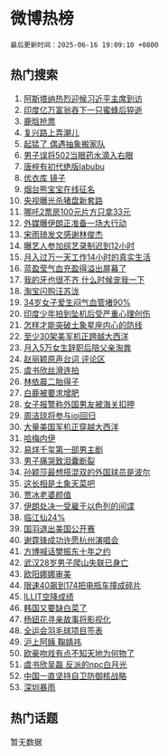 # 微博热榜

`最后更新时间：2025-06-16 19:09:10 +0800`

## 热门搜索

1. [阿斯塔纳热烈迎候习近平主席到访](https://m.weibo.cn/search?containerid=100103type%3D1%26t%3D10%26q%3D%23%E9%98%BF%E6%96%AF%E5%A1%94%E7%BA%B3%E7%83%AD%E7%83%88%E8%BF%8E%E5%80%99%E4%B9%A0%E8%BF%91%E5%B9%B3%E4%B8%BB%E5%B8%AD%E5%88%B0%E8%AE%BF%23&stream_entry_id=51&isnewpage=1&extparam=seat%3D1%26cate%3D10103%26q%3D%2523%25E9%2598%25BF%25E6%2596%25AF%25E5%25A1%2594%25E7%25BA%25B3%25E7%2583%25AD%25E7%2583%2588%25E8%25BF%258E%25E5%2580%2599%25E4%25B9%25A0%25E8%25BF%2591%25E5%25B9%25B3%25E4%25B8%25BB%25E5%25B8%25AD%25E5%2588%25B0%25E8%25AE%25BF%2523%26filter_type%3Drealtimehot%26stream_entry_id%3D51%26c_type%3D51%26pos%3D0%26dgr%3D0%26display_time%3D1750072149%26pre_seqid%3D1750072149190045021169)
1. [印度亿万富翁吞下一只蜜蜂后猝逝](https://m.weibo.cn/search?containerid=100103type%3D1%26t%3D10%26q%3D%23%E5%8D%B0%E5%BA%A6%E4%BA%BF%E4%B8%87%E5%AF%8C%E7%BF%81%E5%90%9E%E4%B8%8B%E4%B8%80%E5%8F%AA%E8%9C%9C%E8%9C%82%E5%90%8E%E7%8C%9D%E9%80%9D%23&stream_entry_id=31&isnewpage=1&extparam=seat%3D1%26cate%3D5001%26flag%3D1%26stream_entry_id%3D31%26pos%3D0%26lcate%3D5001%26band_rank%3D1%26filter_type%3Drealtimehot%26dgr%3D0%26c_type%3D31%26q%3D%2523%25E5%258D%25B0%25E5%25BA%25A6%25E4%25BA%25BF%25E4%25B8%2587%25E5%25AF%258C%25E7%25BF%2581%25E5%2590%259E%25E4%25B8%258B%25E4%25B8%2580%25E5%258F%25AA%25E8%259C%259C%25E8%259C%2582%25E5%2590%258E%25E7%258C%259D%25E9%2580%259D%2523%26realpos%3D1%26display_time%3D1750072149%26pre_seqid%3D1750072149190045021169)
1. [鹿晗抢票](https://m.weibo.cn/search?containerid=100103type%3D1%26t%3D10%26q%3D%E9%B9%BF%E6%99%97%E6%8A%A2%E7%A5%A8&stream_entry_id=31&isnewpage=1&extparam=seat%3D1%26cate%3D5001%26flag%3D1%26stream_entry_id%3D31%26pos%3D1%26lcate%3D5001%26band_rank%3D2%26filter_type%3Drealtimehot%26dgr%3D0%26c_type%3D31%26q%3D%25E9%25B9%25BF%25E6%2599%2597%25E6%258A%25A2%25E7%25A5%25A8%26realpos%3D2%26display_time%3D1750072149%26pre_seqid%3D1750072149190045021169)
1. [复兴路上弄潮儿](https://m.weibo.cn/search?containerid=100103type%3D1%26t%3D10%26q%3D%23%E5%A4%8D%E5%85%B4%E8%B7%AF%E4%B8%8A%E5%BC%84%E6%BD%AE%E5%84%BF%23&stream_entry_id=31&isnewpage=1&extparam=seat%3D1%26cate%3D5001%26flag%3D1%26stream_entry_id%3D31%26pos%3D2%26lcate%3D5001%26band_rank%3D3%26filter_type%3Drealtimehot%26dgr%3D0%26c_type%3D31%26q%3D%2523%25E5%25A4%258D%25E5%2585%25B4%25E8%25B7%25AF%25E4%25B8%258A%25E5%25BC%2584%25E6%25BD%25AE%25E5%2584%25BF%2523%26realpos%3D3%26display_time%3D1750072149%26pre_seqid%3D1750072149190045021169)
1. [起猛了 偶遇抽象搬家队](https://m.weibo.cn/search?containerid=100103type%3D1%26t%3D10%26q%3D%23%E8%B5%B7%E7%8C%9B%E4%BA%86+%E5%81%B6%E9%81%87%E6%8A%BD%E8%B1%A1%E6%90%AC%E5%AE%B6%E9%98%9F%23&stream_entry_id=31&isnewpage=1&extparam=seat%3D1%26cate%3D5001%26topic_ad%3D1%26stream_entry_id%3D31%26pos%3D3%26lcate%3D5001%26is_ad_pos%3D1%26band_rank%3D4%26q%3D%2523%25E8%25B5%25B7%25E7%258C%259B%25E4%25BA%2586%2520%25E5%2581%25B6%25E9%2581%2587%25E6%258A%25BD%25E8%25B1%25A1%25E6%2590%25AC%25E5%25AE%25B6%25E9%2598%259F%2523%26dgr%3D0%26c_type%3D31%26adid%3D290228%26filter_type%3Drealtimehot%26display_time%3D1750072149%26pre_seqid%3D1750072149190045021169)
1. [男子误将502当眼药水滴入右眼](https://m.weibo.cn/search?containerid=100103type%3D1%26t%3D10%26q%3D%23%E7%94%B7%E5%AD%90%E8%AF%AF%E5%B0%86502%E5%BD%93%E7%9C%BC%E8%8D%AF%E6%B0%B4%E6%BB%B4%E5%85%A5%E5%8F%B3%E7%9C%BC%23&stream_entry_id=31&isnewpage=1&extparam=seat%3D1%26cate%3D5001%26flag%3D1%26stream_entry_id%3D31%26pos%3D4%26lcate%3D5001%26band_rank%3D4%26filter_type%3Drealtimehot%26dgr%3D0%26c_type%3D31%26q%3D%2523%25E7%2594%25B7%25E5%25AD%2590%25E8%25AF%25AF%25E5%25B0%2586502%25E5%25BD%2593%25E7%259C%25BC%25E8%258D%25AF%25E6%25B0%25B4%25E6%25BB%25B4%25E5%2585%25A5%25E5%258F%25B3%25E7%259C%25BC%2523%26realpos%3D4%26display_time%3D1750072149%26pre_seqid%3D1750072149190045021169)
1. [唐梓有初代绝版labubu](https://m.weibo.cn/search?containerid=100103type%3D1%26t%3D10%26q%3D%23%E5%94%90%E6%A2%93%E6%9C%89%E5%88%9D%E4%BB%A3%E7%BB%9D%E7%89%88labubu%23&stream_entry_id=31&isnewpage=1&extparam=seat%3D1%26cate%3D5001%26flag%3D1%26stream_entry_id%3D31%26pos%3D5%26lcate%3D5001%26band_rank%3D5%26filter_type%3Drealtimehot%26dgr%3D0%26c_type%3D31%26q%3D%2523%25E5%2594%2590%25E6%25A2%2593%25E6%259C%2589%25E5%2588%259D%25E4%25BB%25A3%25E7%25BB%259D%25E7%2589%2588labubu%2523%26realpos%3D5%26display_time%3D1750072149%26pre_seqid%3D1750072149190045021169)
1. [优衣库 镜子](https://m.weibo.cn/search?containerid=100103type%3D1%26t%3D10%26q%3D%E4%BC%98%E8%A1%A3%E5%BA%93+%E9%95%9C%E5%AD%90&stream_entry_id=31&isnewpage=1&extparam=seat%3D1%26cate%3D5001%26flag%3D2%26stream_entry_id%3D31%26pos%3D6%26lcate%3D5001%26band_rank%3D6%26filter_type%3Drealtimehot%26dgr%3D0%26c_type%3D31%26q%3D%25E4%25BC%2598%25E8%25A1%25A3%25E5%25BA%2593%2520%25E9%2595%259C%25E5%25AD%2590%26realpos%3D6%26display_time%3D1750072149%26pre_seqid%3D1750072149190045021169)
1. [烟台熊宝宝在线征名](https://m.weibo.cn/search?containerid=100103type%3D1%26t%3D10%26q%3D%23%E7%83%9F%E5%8F%B0%E7%86%8A%E5%AE%9D%E5%AE%9D%E5%9C%A8%E7%BA%BF%E5%BE%81%E5%90%8D%23&stream_entry_id=31&isnewpage=1&extparam=seat%3D1%26cate%3D5001%26topic_ad%3D1%26stream_entry_id%3D31%26pos%3D7%26lcate%3D5001%26is_ad_pos%3D1%26band_rank%3D7%26q%3D%2523%25E7%2583%259F%25E5%258F%25B0%25E7%2586%258A%25E5%25AE%259D%25E5%25AE%259D%25E5%259C%25A8%25E7%25BA%25BF%25E5%25BE%2581%25E5%2590%258D%2523%26dgr%3D0%26c_type%3D31%26adid%3D290240%26filter_type%3Drealtimehot%26display_time%3D1750072149%26pre_seqid%3D1750072149190045021169)
1. [央视曝光杀猪盘新套路](https://m.weibo.cn/search?containerid=100103type%3D1%26t%3D10%26q%3D%23%E5%A4%AE%E8%A7%86%E6%9B%9D%E5%85%89%E6%9D%80%E7%8C%AA%E7%9B%98%E6%96%B0%E5%A5%97%E8%B7%AF%23&stream_entry_id=31&isnewpage=1&extparam=seat%3D1%26cate%3D5001%26flag%3D0%26stream_entry_id%3D31%26pos%3D8%26lcate%3D5001%26band_rank%3D7%26filter_type%3Drealtimehot%26dgr%3D0%26c_type%3D31%26q%3D%2523%25E5%25A4%25AE%25E8%25A7%2586%25E6%259B%259D%25E5%2585%2589%25E6%259D%2580%25E7%258C%25AA%25E7%259B%2598%25E6%2596%25B0%25E5%25A5%2597%25E8%25B7%25AF%2523%26realpos%3D7%26display_time%3D1750072149%26pre_seqid%3D1750072149190045021169)
1. [哪吒2票房100元片方只拿33元](https://m.weibo.cn/search?containerid=100103type%3D1%26t%3D10%26q%3D%23%E5%93%AA%E5%90%922%E7%A5%A8%E6%88%BF100%E5%85%83%E7%89%87%E6%96%B9%E5%8F%AA%E6%8B%BF33%E5%85%83%23&stream_entry_id=31&isnewpage=1&extparam=seat%3D1%26cate%3D5001%26flag%3D0%26stream_entry_id%3D31%26pos%3D9%26lcate%3D5001%26band_rank%3D8%26filter_type%3Drealtimehot%26dgr%3D0%26c_type%3D31%26q%3D%2523%25E5%2593%25AA%25E5%2590%25922%25E7%25A5%25A8%25E6%2588%25BF100%25E5%2585%2583%25E7%2589%2587%25E6%2596%25B9%25E5%258F%25AA%25E6%258B%25BF33%25E5%2585%2583%2523%26realpos%3D8%26display_time%3D1750072149%26pre_seqid%3D1750072149190045021169)
1. [外媒曝伊朗正准备一场大行动](https://m.weibo.cn/search?containerid=100103type%3D1%26t%3D10%26q%3D%23%E5%A4%96%E5%AA%92%E6%9B%9D%E4%BC%8A%E6%9C%97%E6%AD%A3%E5%87%86%E5%A4%87%E4%B8%80%E5%9C%BA%E5%A4%A7%E8%A1%8C%E5%8A%A8%23&stream_entry_id=31&isnewpage=1&extparam=seat%3D1%26cate%3D5001%26flag%3D0%26stream_entry_id%3D31%26pos%3D10%26lcate%3D5001%26band_rank%3D9%26filter_type%3Drealtimehot%26dgr%3D0%26c_type%3D31%26q%3D%2523%25E5%25A4%2596%25E5%25AA%2592%25E6%259B%259D%25E4%25BC%258A%25E6%259C%2597%25E6%25AD%25A3%25E5%2587%2586%25E5%25A4%2587%25E4%25B8%2580%25E5%259C%25BA%25E5%25A4%25A7%25E8%25A1%258C%25E5%258A%25A8%2523%26realpos%3D9%26display_time%3D1750072149%26pre_seqid%3D1750072149190045021169)
1. [宋雨琦发文感谢林俊杰](https://m.weibo.cn/search?containerid=100103type%3D1%26t%3D10%26q%3D%23%E5%AE%8B%E9%9B%A8%E7%90%A6%E5%8F%91%E6%96%87%E6%84%9F%E8%B0%A2%E6%9E%97%E4%BF%8A%E6%9D%B0%23&stream_entry_id=31&isnewpage=1&extparam=seat%3D1%26cate%3D5001%26flag%3D1%26stream_entry_id%3D31%26pos%3D11%26lcate%3D5001%26band_rank%3D10%26filter_type%3Drealtimehot%26dgr%3D0%26c_type%3D31%26q%3D%2523%25E5%25AE%258B%25E9%259B%25A8%25E7%2590%25A6%25E5%258F%2591%25E6%2596%2587%25E6%2584%259F%25E8%25B0%25A2%25E6%259E%2597%25E4%25BF%258A%25E6%259D%25B0%2523%26realpos%3D10%26display_time%3D1750072149%26pre_seqid%3D1750072149190045021169)
1. [曝艺人参加综艺录制迟到12小时](https://m.weibo.cn/search?containerid=100103type%3D1%26t%3D10%26q%3D%23%E6%9B%9D%E8%89%BA%E4%BA%BA%E5%8F%82%E5%8A%A0%E7%BB%BC%E8%89%BA%E5%BD%95%E5%88%B6%E8%BF%9F%E5%88%B012%E5%B0%8F%E6%97%B6%23&stream_entry_id=31&isnewpage=1&extparam=seat%3D1%26cate%3D5001%26flag%3D1%26stream_entry_id%3D31%26pos%3D12%26lcate%3D5001%26band_rank%3D11%26filter_type%3Drealtimehot%26dgr%3D0%26c_type%3D31%26q%3D%2523%25E6%259B%259D%25E8%2589%25BA%25E4%25BA%25BA%25E5%258F%2582%25E5%258A%25A0%25E7%25BB%25BC%25E8%2589%25BA%25E5%25BD%2595%25E5%2588%25B6%25E8%25BF%259F%25E5%2588%25B012%25E5%25B0%258F%25E6%2597%25B6%2523%26realpos%3D11%26display_time%3D1750072149%26pre_seqid%3D1750072149190045021169)
1. [月入过万一天工作14小时的真实生活](https://m.weibo.cn/search?containerid=100103type%3D1%26t%3D10%26q%3D%E6%9C%88%E5%85%A5%E8%BF%87%E4%B8%87%E4%B8%80%E5%A4%A9%E5%B7%A5%E4%BD%9C14%E5%B0%8F%E6%97%B6%E7%9A%84%E7%9C%9F%E5%AE%9E%E7%94%9F%E6%B4%BB&stream_entry_id=31&isnewpage=1&extparam=seat%3D1%26cate%3D5001%26flag%3D2%26stream_entry_id%3D31%26pos%3D13%26lcate%3D5001%26band_rank%3D12%26filter_type%3Drealtimehot%26dgr%3D0%26c_type%3D31%26q%3D%25E6%259C%2588%25E5%2585%25A5%25E8%25BF%2587%25E4%25B8%2587%25E4%25B8%2580%25E5%25A4%25A9%25E5%25B7%25A5%25E4%25BD%259C14%25E5%25B0%258F%25E6%2597%25B6%25E7%259A%2584%25E7%259C%259F%25E5%25AE%259E%25E7%2594%259F%25E6%25B4%25BB%26realpos%3D12%26display_time%3D1750072149%26pre_seqid%3D1750072149190045021169)
1. [蓝盈莹气血充盈得溢出屏幕了](https://m.weibo.cn/search?containerid=100103type%3D1%26t%3D10%26q%3D%E8%93%9D%E7%9B%88%E8%8E%B9%E6%B0%94%E8%A1%80%E5%85%85%E7%9B%88%E5%BE%97%E6%BA%A2%E5%87%BA%E5%B1%8F%E5%B9%95%E4%BA%86&stream_entry_id=31&isnewpage=1&extparam=seat%3D1%26cate%3D5001%26flag%3D2%26stream_entry_id%3D31%26pos%3D14%26lcate%3D5001%26band_rank%3D13%26filter_type%3Drealtimehot%26dgr%3D0%26c_type%3D31%26q%3D%25E8%2593%259D%25E7%259B%2588%25E8%258E%25B9%25E6%25B0%2594%25E8%25A1%2580%25E5%2585%2585%25E7%259B%2588%25E5%25BE%2597%25E6%25BA%25A2%25E5%2587%25BA%25E5%25B1%258F%25E5%25B9%2595%25E4%25BA%2586%26realpos%3D13%26display_time%3D1750072149%26pre_seqid%3D1750072149190045021169)
1. [我的牙也很不齐 什么时候宠我一下](https://m.weibo.cn/search?containerid=100103type%3D1%26t%3D10%26q%3D%E6%88%91%E7%9A%84%E7%89%99%E4%B9%9F%E5%BE%88%E4%B8%8D%E9%BD%90+%E4%BB%80%E4%B9%88%E6%97%B6%E5%80%99%E5%AE%A0%E6%88%91%E4%B8%80%E4%B8%8B&stream_entry_id=31&isnewpage=1&extparam=seat%3D1%26cate%3D5001%26flag%3D1%26stream_entry_id%3D31%26pos%3D15%26lcate%3D5001%26band_rank%3D14%26filter_type%3Drealtimehot%26dgr%3D0%26c_type%3D31%26q%3D%25E6%2588%2591%25E7%259A%2584%25E7%2589%2599%25E4%25B9%259F%25E5%25BE%2588%25E4%25B8%258D%25E9%25BD%2590%2520%25E4%25BB%2580%25E4%25B9%2588%25E6%2597%25B6%25E5%2580%2599%25E5%25AE%25A0%25E6%2588%2591%25E4%25B8%2580%25E4%25B8%258B%26realpos%3D14%26display_time%3D1750072149%26pre_seqid%3D1750072149190045021169)
1. [淘宝闪购汪苏泷](https://m.weibo.cn/search?containerid=100103type%3D1%26t%3D10%26q%3D%23%E6%B7%98%E5%AE%9D%E9%97%AA%E8%B4%AD%E6%B1%AA%E8%8B%8F%E6%B3%B7%23&stream_entry_id=31&isnewpage=1&extparam=seat%3D1%26cate%3D5001%26flag%3D1%26stream_entry_id%3D31%26lcate%3D5001%26pos%3D16%26q%3D%2523%25E6%25B7%2598%25E5%25AE%259D%25E9%2597%25AA%25E8%25B4%25AD%25E6%25B1%25AA%25E8%258B%258F%25E6%25B3%25B7%2523%26band_rank%3D15%26filter_type%3Drealtimehot%26dgr%3D0%26c_type%3D31%26adid%3D290290%26realpos%3D15%26display_time%3D1750072149%26pre_seqid%3D1750072149190045021169)
1. [34岁女子爱生闷气血管堵90%](https://m.weibo.cn/search?containerid=100103type%3D1%26t%3D10%26q%3D%2334%E5%B2%81%E5%A5%B3%E5%AD%90%E7%88%B1%E7%94%9F%E9%97%B7%E6%B0%94%E8%A1%80%E7%AE%A1%E5%A0%B590%25%23&stream_entry_id=31&isnewpage=1&extparam=seat%3D1%26cate%3D5001%26flag%3D1%26stream_entry_id%3D31%26pos%3D17%26lcate%3D5001%26band_rank%3D16%26filter_type%3Drealtimehot%26dgr%3D0%26c_type%3D31%26q%3D%252334%25E5%25B2%2581%25E5%25A5%25B3%25E5%25AD%2590%25E7%2588%25B1%25E7%2594%259F%25E9%2597%25B7%25E6%25B0%2594%25E8%25A1%2580%25E7%25AE%25A1%25E5%25A0%25B590%2525%2523%26realpos%3D16%26display_time%3D1750072149%26pre_seqid%3D1750072149190045021169)
1. [印度少年拍到坠机后受严重心理创伤](https://m.weibo.cn/search?containerid=100103type%3D1%26t%3D10%26q%3D%23%E5%8D%B0%E5%BA%A6%E5%B0%91%E5%B9%B4%E6%8B%8D%E5%88%B0%E5%9D%A0%E6%9C%BA%E5%90%8E%E5%8F%97%E4%B8%A5%E9%87%8D%E5%BF%83%E7%90%86%E5%88%9B%E4%BC%A4%23&stream_entry_id=31&isnewpage=1&extparam=seat%3D1%26cate%3D5001%26flag%3D1%26stream_entry_id%3D31%26pos%3D18%26lcate%3D5001%26band_rank%3D17%26filter_type%3Drealtimehot%26dgr%3D0%26c_type%3D31%26q%3D%2523%25E5%258D%25B0%25E5%25BA%25A6%25E5%25B0%2591%25E5%25B9%25B4%25E6%258B%258D%25E5%2588%25B0%25E5%259D%25A0%25E6%259C%25BA%25E5%2590%258E%25E5%258F%2597%25E4%25B8%25A5%25E9%2587%258D%25E5%25BF%2583%25E7%2590%2586%25E5%2588%259B%25E4%25BC%25A4%2523%26realpos%3D17%26display_time%3D1750072149%26pre_seqid%3D1750072149190045021169)
1. [怎样才能突破土象星座内心的防线](https://m.weibo.cn/search?containerid=100103type%3D1%26t%3D10%26q%3D%E6%80%8E%E6%A0%B7%E6%89%8D%E8%83%BD%E7%AA%81%E7%A0%B4%E5%9C%9F%E8%B1%A1%E6%98%9F%E5%BA%A7%E5%86%85%E5%BF%83%E7%9A%84%E9%98%B2%E7%BA%BF&stream_entry_id=31&isnewpage=1&extparam=seat%3D1%26cate%3D5001%26flag%3D1%26stream_entry_id%3D31%26pos%3D19%26is_ai_ask%3D1%26lcate%3D5001%26band_rank%3D18%26filter_type%3Drealtimehot%26dgr%3D0%26c_type%3D31%26q%3D%25E6%2580%258E%25E6%25A0%25B7%25E6%2589%258D%25E8%2583%25BD%25E7%25AA%2581%25E7%25A0%25B4%25E5%259C%259F%25E8%25B1%25A1%25E6%2598%259F%25E5%25BA%25A7%25E5%2586%2585%25E5%25BF%2583%25E7%259A%2584%25E9%2598%25B2%25E7%25BA%25BF%26realpos%3D18%26display_time%3D1750072149%26pre_seqid%3D1750072149190045021169)
1. [至少30架美军机正跨越大西洋](https://m.weibo.cn/search?containerid=100103type%3D1%26t%3D10%26q%3D%23%E8%87%B3%E5%B0%9130%E6%9E%B6%E7%BE%8E%E5%86%9B%E6%9C%BA%E6%AD%A3%E8%B7%A8%E8%B6%8A%E5%A4%A7%E8%A5%BF%E6%B4%8B%23&stream_entry_id=31&isnewpage=1&extparam=seat%3D1%26cate%3D5001%26flag%3D1%26stream_entry_id%3D31%26pos%3D20%26lcate%3D5001%26band_rank%3D19%26filter_type%3Drealtimehot%26dgr%3D0%26c_type%3D31%26q%3D%2523%25E8%2587%25B3%25E5%25B0%259130%25E6%259E%25B6%25E7%25BE%258E%25E5%2586%259B%25E6%259C%25BA%25E6%25AD%25A3%25E8%25B7%25A8%25E8%25B6%258A%25E5%25A4%25A7%25E8%25A5%25BF%25E6%25B4%258B%2523%26realpos%3D19%26display_time%3D1750072149%26pre_seqid%3D1750072149190045021169)
1. [月入5万女生辞职后陪父亲淘粪](https://m.weibo.cn/search?containerid=100103type%3D1%26t%3D10%26q%3D%23%E6%9C%88%E5%85%A55%E4%B8%87%E5%A5%B3%E7%94%9F%E8%BE%9E%E8%81%8C%E5%90%8E%E9%99%AA%E7%88%B6%E4%BA%B2%E6%B7%98%E7%B2%AA%23&stream_entry_id=31&isnewpage=1&extparam=seat%3D1%26cate%3D5001%26flag%3D1%26stream_entry_id%3D31%26pos%3D21%26lcate%3D5001%26band_rank%3D20%26filter_type%3Drealtimehot%26dgr%3D0%26c_type%3D31%26q%3D%2523%25E6%259C%2588%25E5%2585%25A55%25E4%25B8%2587%25E5%25A5%25B3%25E7%2594%259F%25E8%25BE%259E%25E8%2581%258C%25E5%2590%258E%25E9%2599%25AA%25E7%2588%25B6%25E4%25BA%25B2%25E6%25B7%2598%25E7%25B2%25AA%2523%26realpos%3D20%26display_time%3D1750072149%26pre_seqid%3D1750072149190045021169)
1. [赵丽颖原声台词 评论区](https://m.weibo.cn/search?containerid=100103type%3D1%26t%3D10%26q%3D%E8%B5%B5%E4%B8%BD%E9%A2%96%E5%8E%9F%E5%A3%B0%E5%8F%B0%E8%AF%8D+%E8%AF%84%E8%AE%BA%E5%8C%BA&stream_entry_id=31&isnewpage=1&extparam=seat%3D1%26cate%3D5001%26flag%3D0%26stream_entry_id%3D31%26pos%3D22%26lcate%3D5001%26band_rank%3D21%26filter_type%3Drealtimehot%26dgr%3D0%26c_type%3D31%26q%3D%25E8%25B5%25B5%25E4%25B8%25BD%25E9%25A2%2596%25E5%258E%259F%25E5%25A3%25B0%25E5%258F%25B0%25E8%25AF%258D%2520%25E8%25AF%2584%25E8%25AE%25BA%25E5%258C%25BA%26realpos%3D21%26display_time%3D1750072149%26pre_seqid%3D1750072149190045021169)
1. [虞书欣丝滑连拍](https://m.weibo.cn/search?containerid=100103type%3D1%26t%3D10%26q%3D%23%E8%99%9E%E4%B9%A6%E6%AC%A3%E4%B8%9D%E6%BB%91%E8%BF%9E%E6%8B%8D%23&stream_entry_id=31&isnewpage=1&extparam=seat%3D1%26cate%3D5001%26flag%3D1%26stream_entry_id%3D31%26pos%3D23%26lcate%3D5001%26band_rank%3D22%26filter_type%3Drealtimehot%26dgr%3D0%26c_type%3D31%26q%3D%2523%25E8%2599%259E%25E4%25B9%25A6%25E6%25AC%25A3%25E4%25B8%259D%25E6%25BB%2591%25E8%25BF%259E%25E6%258B%258D%2523%26realpos%3D22%26display_time%3D1750072149%26pre_seqid%3D1750072149190045021169)
1. [林依晨二胎得子](https://m.weibo.cn/search?containerid=100103type%3D1%26t%3D10%26q%3D%23%E6%9E%97%E4%BE%9D%E6%99%A8%E4%BA%8C%E8%83%8E%E5%BE%97%E5%AD%90%23&stream_entry_id=31&isnewpage=1&extparam=seat%3D1%26cate%3D5001%26flag%3D2%26stream_entry_id%3D31%26pos%3D24%26lcate%3D5001%26band_rank%3D23%26filter_type%3Drealtimehot%26dgr%3D0%26c_type%3D31%26q%3D%2523%25E6%259E%2597%25E4%25BE%259D%25E6%2599%25A8%25E4%25BA%258C%25E8%2583%258E%25E5%25BE%2597%25E5%25AD%2590%2523%26realpos%3D23%26display_time%3D1750072149%26pre_seqid%3D1750072149190045021169)
1. [白鹿被要求增肥](https://m.weibo.cn/search?containerid=100103type%3D1%26t%3D10%26q%3D%E7%99%BD%E9%B9%BF%E8%A2%AB%E8%A6%81%E6%B1%82%E5%A2%9E%E8%82%A5&stream_entry_id=31&isnewpage=1&extparam=seat%3D1%26cate%3D5001%26flag%3D2%26stream_entry_id%3D31%26pos%3D25%26lcate%3D5001%26band_rank%3D24%26filter_type%3Drealtimehot%26dgr%3D0%26c_type%3D31%26q%3D%25E7%2599%25BD%25E9%25B9%25BF%25E8%25A2%25AB%25E8%25A6%2581%25E6%25B1%2582%25E5%25A2%259E%25E8%2582%25A5%26realpos%3D24%26display_time%3D1750072149%26pre_seqid%3D1750072149190045021169)
1. [女子报警称外国男友被海关扣押](https://m.weibo.cn/search?containerid=100103type%3D1%26t%3D10%26q%3D%23%E5%A5%B3%E5%AD%90%E6%8A%A5%E8%AD%A6%E7%A7%B0%E5%A4%96%E5%9B%BD%E7%94%B7%E5%8F%8B%E8%A2%AB%E6%B5%B7%E5%85%B3%E6%89%A3%E6%8A%BC%23&stream_entry_id=31&isnewpage=1&extparam=seat%3D1%26cate%3D5001%26flag%3D0%26stream_entry_id%3D31%26pos%3D26%26lcate%3D5001%26band_rank%3D25%26filter_type%3Drealtimehot%26dgr%3D0%26c_type%3D31%26q%3D%2523%25E5%25A5%25B3%25E5%25AD%2590%25E6%258A%25A5%25E8%25AD%25A6%25E7%25A7%25B0%25E5%25A4%2596%25E5%259B%25BD%25E7%2594%25B7%25E5%258F%258B%25E8%25A2%25AB%25E6%25B5%25B7%25E5%2585%25B3%25E6%2589%25A3%25E6%258A%25BC%2523%26realpos%3D25%26display_time%3D1750072149%26pre_seqid%3D1750072149190045021169)
1. [周洁琼将参与ioi回归](https://m.weibo.cn/search?containerid=100103type%3D1%26t%3D10%26q%3D%23%E5%91%A8%E6%B4%81%E7%90%BC%E5%B0%86%E5%8F%82%E4%B8%8Eioi%E5%9B%9E%E5%BD%92%23&stream_entry_id=31&isnewpage=1&extparam=seat%3D1%26cate%3D5001%26flag%3D0%26stream_entry_id%3D31%26pos%3D27%26lcate%3D5001%26band_rank%3D26%26filter_type%3Drealtimehot%26dgr%3D0%26c_type%3D31%26q%3D%2523%25E5%2591%25A8%25E6%25B4%2581%25E7%2590%25BC%25E5%25B0%2586%25E5%258F%2582%25E4%25B8%258Eioi%25E5%259B%259E%25E5%25BD%2592%2523%26realpos%3D26%26display_time%3D1750072149%26pre_seqid%3D1750072149190045021169)
1. [大量美国军机正穿越大西洋](https://m.weibo.cn/search?containerid=100103type%3D1%26t%3D10%26q%3D%23%E5%A4%A7%E9%87%8F%E7%BE%8E%E5%9B%BD%E5%86%9B%E6%9C%BA%E6%AD%A3%E7%A9%BF%E8%B6%8A%E5%A4%A7%E8%A5%BF%E6%B4%8B%23&stream_entry_id=31&isnewpage=1&extparam=seat%3D1%26cate%3D5001%26flag%3D1%26stream_entry_id%3D31%26pos%3D28%26lcate%3D5001%26band_rank%3D27%26filter_type%3Drealtimehot%26dgr%3D0%26c_type%3D31%26q%3D%2523%25E5%25A4%25A7%25E9%2587%258F%25E7%25BE%258E%25E5%259B%25BD%25E5%2586%259B%25E6%259C%25BA%25E6%25AD%25A3%25E7%25A9%25BF%25E8%25B6%258A%25E5%25A4%25A7%25E8%25A5%25BF%25E6%25B4%258B%2523%26realpos%3D27%26display_time%3D1750072149%26pre_seqid%3D1750072149190045021169)
1. [哈梅内伊](https://m.weibo.cn/search?containerid=100103type%3D1%26t%3D10%26q%3D%E5%93%88%E6%A2%85%E5%86%85%E4%BC%8A&stream_entry_id=31&isnewpage=1&extparam=seat%3D1%26cate%3D5001%26flag%3D0%26stream_entry_id%3D31%26pos%3D29%26lcate%3D5001%26band_rank%3D28%26filter_type%3Drealtimehot%26dgr%3D0%26c_type%3D31%26q%3D%25E5%2593%2588%25E6%25A2%2585%25E5%2586%2585%25E4%25BC%258A%26realpos%3D28%26display_time%3D1750072149%26pre_seqid%3D1750072149190045021169)
1. [易烊千玺第一部男主剧](https://m.weibo.cn/search?containerid=100103type%3D1%26t%3D10%26q%3D%23%E6%98%93%E7%83%8A%E5%8D%83%E7%8E%BA%E7%AC%AC%E4%B8%80%E9%83%A8%E7%94%B7%E4%B8%BB%E5%89%A7%23&stream_entry_id=31&isnewpage=1&extparam=seat%3D1%26cate%3D5001%26flag%3D0%26stream_entry_id%3D31%26pos%3D30%26lcate%3D5001%26band_rank%3D29%26filter_type%3Drealtimehot%26dgr%3D0%26c_type%3D31%26q%3D%2523%25E6%2598%2593%25E7%2583%258A%25E5%258D%2583%25E7%258E%25BA%25E7%25AC%25AC%25E4%25B8%2580%25E9%2583%25A8%25E7%2594%25B7%25E4%25B8%25BB%25E5%2589%25A7%2523%26realpos%3D29%26display_time%3D1750072149%26pre_seqid%3D1750072149190045021169)
1. [男子痛哭致泪囊断裂](https://m.weibo.cn/search?containerid=100103type%3D1%26t%3D10%26q%3D%E7%94%B7%E5%AD%90%E7%97%9B%E5%93%AD%E8%87%B4%E6%B3%AA%E5%9B%8A%E6%96%AD%E8%A3%82&stream_entry_id=31&isnewpage=1&extparam=seat%3D1%26cate%3D5001%26flag%3D1%26stream_entry_id%3D31%26pos%3D31%26lcate%3D5001%26band_rank%3D30%26filter_type%3Drealtimehot%26dgr%3D0%26c_type%3D31%26q%3D%25E7%2594%25B7%25E5%25AD%2590%25E7%2597%259B%25E5%2593%25AD%25E8%2587%25B4%25E6%25B3%25AA%25E5%259B%258A%25E6%2596%25AD%25E8%25A3%2582%26realpos%3D30%26display_time%3D1750072149%26pre_seqid%3D1750072149190045021169)
1. [孙颖莎最想搭混双的外国球员是波尔](https://m.weibo.cn/search?containerid=100103type%3D1%26t%3D10%26q%3D%23%E5%AD%99%E9%A2%96%E8%8E%8E%E6%9C%80%E6%83%B3%E6%90%AD%E6%B7%B7%E5%8F%8C%E7%9A%84%E5%A4%96%E5%9B%BD%E7%90%83%E5%91%98%E6%98%AF%E6%B3%A2%E5%B0%94%23&stream_entry_id=31&isnewpage=1&extparam=seat%3D1%26cate%3D5001%26flag%3D1%26stream_entry_id%3D31%26pos%3D32%26lcate%3D5001%26band_rank%3D31%26filter_type%3Drealtimehot%26dgr%3D0%26c_type%3D31%26q%3D%2523%25E5%25AD%2599%25E9%25A2%2596%25E8%258E%258E%25E6%259C%2580%25E6%2583%25B3%25E6%2590%25AD%25E6%25B7%25B7%25E5%258F%258C%25E7%259A%2584%25E5%25A4%2596%25E5%259B%25BD%25E7%2590%2583%25E5%2591%2598%25E6%2598%25AF%25E6%25B3%25A2%25E5%25B0%2594%2523%26realpos%3D31%26display_time%3D1750072149%26pre_seqid%3D1750072149190045021169)
1. [这长相是土象天菜吧](https://m.weibo.cn/search?containerid=100103type%3D1%26t%3D10%26q%3D%E8%BF%99%E9%95%BF%E7%9B%B8%E6%98%AF%E5%9C%9F%E8%B1%A1%E5%A4%A9%E8%8F%9C%E5%90%A7&stream_entry_id=31&isnewpage=1&extparam=seat%3D1%26cate%3D5001%26flag%3D1%26stream_entry_id%3D31%26pos%3D33%26lcate%3D5001%26band_rank%3D32%26filter_type%3Drealtimehot%26dgr%3D0%26c_type%3D31%26q%3D%25E8%25BF%2599%25E9%2595%25BF%25E7%259B%25B8%25E6%2598%25AF%25E5%259C%259F%25E8%25B1%25A1%25E5%25A4%25A9%25E8%258F%259C%25E5%2590%25A7%26realpos%3D32%26display_time%3D1750072149%26pre_seqid%3D1750072149190045021169)
1. [贾冰老婆颜值](https://m.weibo.cn/search?containerid=100103type%3D1%26t%3D10%26q%3D%E8%B4%BE%E5%86%B0%E8%80%81%E5%A9%86%E9%A2%9C%E5%80%BC&stream_entry_id=31&isnewpage=1&extparam=seat%3D1%26cate%3D5001%26flag%3D0%26stream_entry_id%3D31%26pos%3D34%26lcate%3D5001%26band_rank%3D33%26filter_type%3Drealtimehot%26dgr%3D0%26c_type%3D31%26q%3D%25E8%25B4%25BE%25E5%2586%25B0%25E8%2580%2581%25E5%25A9%2586%25E9%25A2%259C%25E5%2580%25BC%26realpos%3D33%26display_time%3D1750072149%26pre_seqid%3D1750072149190045021169)
1. [伊朗处决一受雇于以色列的间谍](https://m.weibo.cn/search?containerid=100103type%3D1%26t%3D10%26q%3D%23%E4%BC%8A%E6%9C%97%E5%A4%84%E5%86%B3%E4%B8%80%E5%8F%97%E9%9B%87%E4%BA%8E%E4%BB%A5%E8%89%B2%E5%88%97%E7%9A%84%E9%97%B4%E8%B0%8D%23&stream_entry_id=31&isnewpage=1&extparam=seat%3D1%26cate%3D5001%26flag%3D1%26stream_entry_id%3D31%26pos%3D35%26lcate%3D5001%26band_rank%3D34%26filter_type%3Drealtimehot%26dgr%3D0%26c_type%3D31%26q%3D%2523%25E4%25BC%258A%25E6%259C%2597%25E5%25A4%2584%25E5%2586%25B3%25E4%25B8%2580%25E5%258F%2597%25E9%259B%2587%25E4%25BA%258E%25E4%25BB%25A5%25E8%2589%25B2%25E5%2588%2597%25E7%259A%2584%25E9%2597%25B4%25E8%25B0%258D%2523%26realpos%3D34%26display_time%3D1750072149%26pre_seqid%3D1750072149190045021169)
1. [临江仙24%](https://m.weibo.cn/search?containerid=100103type%3D1%26t%3D10%26q%3D%23%E4%B8%B4%E6%B1%9F%E4%BB%9924%25%23&stream_entry_id=31&isnewpage=1&extparam=seat%3D1%26cate%3D5001%26flag%3D1%26stream_entry_id%3D31%26pos%3D36%26lcate%3D5001%26band_rank%3D35%26filter_type%3Drealtimehot%26dgr%3D0%26c_type%3D31%26q%3D%2523%25E4%25B8%25B4%25E6%25B1%259F%25E4%25BB%259924%2525%2523%26realpos%3D35%26display_time%3D1750072149%26pre_seqid%3D1750072149190045021169)
1. [国羽退出美国公开赛](https://m.weibo.cn/search?containerid=100103type%3D1%26t%3D10%26q%3D%23%E5%9B%BD%E7%BE%BD%E9%80%80%E5%87%BA%E7%BE%8E%E5%9B%BD%E5%85%AC%E5%BC%80%E8%B5%9B%23&stream_entry_id=31&isnewpage=1&extparam=seat%3D1%26cate%3D5001%26flag%3D1%26stream_entry_id%3D31%26pos%3D37%26lcate%3D5001%26band_rank%3D36%26filter_type%3Drealtimehot%26dgr%3D0%26c_type%3D31%26q%3D%2523%25E5%259B%25BD%25E7%25BE%25BD%25E9%2580%2580%25E5%2587%25BA%25E7%25BE%258E%25E5%259B%25BD%25E5%2585%25AC%25E5%25BC%2580%25E8%25B5%259B%2523%26realpos%3D36%26display_time%3D1750072149%26pre_seqid%3D1750072149190045021169)
1. [谢霆锋成功许愿杭州演唱会](https://m.weibo.cn/search?containerid=100103type%3D1%26t%3D10%26q%3D%E8%B0%A2%E9%9C%86%E9%94%8B%E6%88%90%E5%8A%9F%E8%AE%B8%E6%84%BF%E6%9D%AD%E5%B7%9E%E6%BC%94%E5%94%B1%E4%BC%9A&stream_entry_id=31&isnewpage=1&extparam=seat%3D1%26cate%3D5001%26flag%3D1%26stream_entry_id%3D31%26pos%3D38%26lcate%3D5001%26band_rank%3D37%26filter_type%3Drealtimehot%26dgr%3D0%26c_type%3D31%26q%3D%25E8%25B0%25A2%25E9%259C%2586%25E9%2594%258B%25E6%2588%2590%25E5%258A%259F%25E8%25AE%25B8%25E6%2584%25BF%25E6%259D%25AD%25E5%25B7%259E%25E6%25BC%2594%25E5%2594%25B1%25E4%25BC%259A%26realpos%3D37%26display_time%3D1750072149%26pre_seqid%3D1750072149190045021169)
1. [方博喊话樊振东十年之约](https://m.weibo.cn/search?containerid=100103type%3D1%26t%3D10%26q%3D%23%E6%96%B9%E5%8D%9A%E5%96%8A%E8%AF%9D%E6%A8%8A%E6%8C%AF%E4%B8%9C%E5%8D%81%E5%B9%B4%E4%B9%8B%E7%BA%A6%23&stream_entry_id=31&isnewpage=1&extparam=seat%3D1%26cate%3D5001%26flag%3D1%26stream_entry_id%3D31%26pos%3D39%26lcate%3D5001%26band_rank%3D38%26filter_type%3Drealtimehot%26dgr%3D0%26c_type%3D31%26q%3D%2523%25E6%2596%25B9%25E5%258D%259A%25E5%2596%258A%25E8%25AF%259D%25E6%25A8%258A%25E6%258C%25AF%25E4%25B8%259C%25E5%258D%2581%25E5%25B9%25B4%25E4%25B9%258B%25E7%25BA%25A6%2523%26realpos%3D38%26display_time%3D1750072149%26pre_seqid%3D1750072149190045021169)
1. [武汉28岁男子爬山失联已身亡](https://m.weibo.cn/search?containerid=100103type%3D1%26t%3D10%26q%3D%23%E6%AD%A6%E6%B1%8928%E5%B2%81%E7%94%B7%E5%AD%90%E7%88%AC%E5%B1%B1%E5%A4%B1%E8%81%94%E5%B7%B2%E8%BA%AB%E4%BA%A1%23&stream_entry_id=31&isnewpage=1&extparam=seat%3D1%26cate%3D5001%26flag%3D1%26stream_entry_id%3D31%26pos%3D40%26lcate%3D5001%26band_rank%3D39%26filter_type%3Drealtimehot%26dgr%3D0%26c_type%3D31%26q%3D%2523%25E6%25AD%25A6%25E6%25B1%258928%25E5%25B2%2581%25E7%2594%25B7%25E5%25AD%2590%25E7%2588%25AC%25E5%25B1%25B1%25E5%25A4%25B1%25E8%2581%2594%25E5%25B7%25B2%25E8%25BA%25AB%25E4%25BA%25A1%2523%26realpos%3D39%26display_time%3D1750072149%26pre_seqid%3D1750072149190045021169)
1. [欧阳娜娜审美](https://m.weibo.cn/search?containerid=100103type%3D1%26t%3D10%26q%3D%E6%AC%A7%E9%98%B3%E5%A8%9C%E5%A8%9C%E5%AE%A1%E7%BE%8E&stream_entry_id=31&isnewpage=1&extparam=seat%3D1%26cate%3D5001%26flag%3D1%26stream_entry_id%3D31%26pos%3D41%26lcate%3D5001%26band_rank%3D40%26filter_type%3Drealtimehot%26dgr%3D0%26c_type%3D31%26q%3D%25E6%25AC%25A7%25E9%2598%25B3%25E5%25A8%259C%25E5%25A8%259C%25E5%25AE%25A1%25E7%25BE%258E%26realpos%3D40%26display_time%3D1750072149%26pre_seqid%3D1750072149190045021169)
1. [限速40飙到174把电瓶车撞成碎片](https://m.weibo.cn/search?containerid=100103type%3D1%26t%3D10%26q%3D%23%E9%99%90%E9%80%9F40%E9%A3%99%E5%88%B0174%E6%8A%8A%E7%94%B5%E7%93%B6%E8%BD%A6%E6%92%9E%E6%88%90%E7%A2%8E%E7%89%87%23&stream_entry_id=31&isnewpage=1&extparam=seat%3D1%26cate%3D5001%26flag%3D1%26stream_entry_id%3D31%26pos%3D42%26lcate%3D5001%26band_rank%3D41%26filter_type%3Drealtimehot%26dgr%3D0%26c_type%3D31%26q%3D%2523%25E9%2599%2590%25E9%2580%259F40%25E9%25A3%2599%25E5%2588%25B0174%25E6%258A%258A%25E7%2594%25B5%25E7%2593%25B6%25E8%25BD%25A6%25E6%2592%259E%25E6%2588%2590%25E7%25A2%258E%25E7%2589%2587%2523%26realpos%3D41%26display_time%3D1750072149%26pre_seqid%3D1750072149190045021169)
1. [ILLIT空降成绩](https://m.weibo.cn/search?containerid=100103type%3D1%26t%3D10%26q%3DILLIT%E7%A9%BA%E9%99%8D%E6%88%90%E7%BB%A9&stream_entry_id=31&isnewpage=1&extparam=seat%3D1%26cate%3D5001%26flag%3D1%26stream_entry_id%3D31%26pos%3D43%26lcate%3D5001%26band_rank%3D42%26filter_type%3Drealtimehot%26dgr%3D0%26c_type%3D31%26q%3DILLIT%25E7%25A9%25BA%25E9%2599%258D%25E6%2588%2590%25E7%25BB%25A9%26realpos%3D42%26display_time%3D1750072149%26pre_seqid%3D1750072149190045021169)
1. [韩国又要缺白菜了](https://m.weibo.cn/search?containerid=100103type%3D1%26t%3D10%26q%3D%23%E9%9F%A9%E5%9B%BD%E5%8F%88%E8%A6%81%E7%BC%BA%E7%99%BD%E8%8F%9C%E4%BA%86%23&stream_entry_id=31&isnewpage=1&extparam=seat%3D1%26cate%3D5001%26flag%3D1%26stream_entry_id%3D31%26pos%3D44%26lcate%3D5001%26band_rank%3D43%26filter_type%3Drealtimehot%26dgr%3D0%26c_type%3D31%26q%3D%2523%25E9%259F%25A9%25E5%259B%25BD%25E5%258F%2588%25E8%25A6%2581%25E7%25BC%25BA%25E7%2599%25BD%25E8%258F%259C%25E4%25BA%2586%2523%26realpos%3D43%26display_time%3D1750072149%26pre_seqid%3D1750072149190045021169)
1. [杨妞花寻亲故事将影视化](https://m.weibo.cn/search?containerid=100103type%3D1%26t%3D10%26q%3D%23%E6%9D%A8%E5%A6%9E%E8%8A%B1%E5%AF%BB%E4%BA%B2%E6%95%85%E4%BA%8B%E5%B0%86%E5%BD%B1%E8%A7%86%E5%8C%96%23&stream_entry_id=31&isnewpage=1&extparam=seat%3D1%26cate%3D5001%26flag%3D1%26stream_entry_id%3D31%26pos%3D45%26lcate%3D5001%26band_rank%3D44%26filter_type%3Drealtimehot%26dgr%3D0%26c_type%3D31%26q%3D%2523%25E6%259D%25A8%25E5%25A6%259E%25E8%258A%25B1%25E5%25AF%25BB%25E4%25BA%25B2%25E6%2595%2585%25E4%25BA%258B%25E5%25B0%2586%25E5%25BD%25B1%25E8%25A7%2586%25E5%258C%2596%2523%26realpos%3D44%26display_time%3D1750072149%26pre_seqid%3D1750072149190045021169)
1. [全运会羽毛球项目签表](https://m.weibo.cn/search?containerid=100103type%3D1%26t%3D10%26q%3D%23%E5%85%A8%E8%BF%90%E4%BC%9A%E7%BE%BD%E6%AF%9B%E7%90%83%E9%A1%B9%E7%9B%AE%E7%AD%BE%E8%A1%A8%23&stream_entry_id=31&isnewpage=1&extparam=seat%3D1%26cate%3D5001%26flag%3D1%26stream_entry_id%3D31%26pos%3D46%26lcate%3D5001%26band_rank%3D45%26filter_type%3Drealtimehot%26dgr%3D0%26c_type%3D31%26q%3D%2523%25E5%2585%25A8%25E8%25BF%2590%25E4%25BC%259A%25E7%25BE%25BD%25E6%25AF%259B%25E7%2590%2583%25E9%25A1%25B9%25E7%259B%25AE%25E7%25AD%25BE%25E8%25A1%25A8%2523%26realpos%3D45%26display_time%3D1750072149%26pre_seqid%3D1750072149190045021169)
1. [沪上阿姨 鞠婧祎](https://m.weibo.cn/search?containerid=100103type%3D1%26t%3D10%26q%3D%E6%B2%AA%E4%B8%8A%E9%98%BF%E5%A7%A8+%E9%9E%A0%E5%A9%A7%E7%A5%8E&stream_entry_id=31&isnewpage=1&extparam=seat%3D1%26cate%3D5001%26flag%3D1%26stream_entry_id%3D31%26pos%3D47%26lcate%3D5001%26band_rank%3D46%26filter_type%3Drealtimehot%26dgr%3D0%26c_type%3D31%26q%3D%25E6%25B2%25AA%25E4%25B8%258A%25E9%2598%25BF%25E5%25A7%25A8%2520%25E9%259E%25A0%25E5%25A9%25A7%25E7%25A5%258E%26realpos%3D46%26display_time%3D1750072149%26pre_seqid%3D1750072149190045021169)
1. [欧豪吻戏有点不知天地为何物了](https://m.weibo.cn/search?containerid=100103type%3D1%26t%3D10%26q%3D%E6%AC%A7%E8%B1%AA%E5%90%BB%E6%88%8F%E6%9C%89%E7%82%B9%E4%B8%8D%E7%9F%A5%E5%A4%A9%E5%9C%B0%E4%B8%BA%E4%BD%95%E7%89%A9%E4%BA%86&stream_entry_id=31&isnewpage=1&extparam=seat%3D1%26cate%3D5001%26flag%3D1%26stream_entry_id%3D31%26pos%3D48%26lcate%3D5001%26band_rank%3D47%26filter_type%3Drealtimehot%26dgr%3D0%26c_type%3D31%26q%3D%25E6%25AC%25A7%25E8%25B1%25AA%25E5%2590%25BB%25E6%2588%258F%25E6%259C%2589%25E7%2582%25B9%25E4%25B8%258D%25E7%259F%25A5%25E5%25A4%25A9%25E5%259C%25B0%25E4%25B8%25BA%25E4%25BD%2595%25E7%2589%25A9%25E4%25BA%2586%26realpos%3D47%26display_time%3D1750072149%26pre_seqid%3D1750072149190045021169)
1. [虞书欣吴磊 反派的npc白月光](https://m.weibo.cn/search?containerid=100103type%3D1%26t%3D10%26q%3D%E8%99%9E%E4%B9%A6%E6%AC%A3%E5%90%B4%E7%A3%8A+%E5%8F%8D%E6%B4%BE%E7%9A%84npc%E7%99%BD%E6%9C%88%E5%85%89&stream_entry_id=31&isnewpage=1&extparam=seat%3D1%26cate%3D5001%26flag%3D1%26stream_entry_id%3D31%26pos%3D49%26lcate%3D5001%26band_rank%3D48%26filter_type%3Drealtimehot%26dgr%3D0%26c_type%3D31%26q%3D%25E8%2599%259E%25E4%25B9%25A6%25E6%25AC%25A3%25E5%2590%25B4%25E7%25A3%258A%2520%25E5%258F%258D%25E6%25B4%25BE%25E7%259A%2584npc%25E7%2599%25BD%25E6%259C%2588%25E5%2585%2589%26realpos%3D48%26display_time%3D1750072149%26pre_seqid%3D1750072149190045021169)
1. [中国一直坚持自卫防御核战略](https://m.weibo.cn/search?containerid=100103type%3D1%26t%3D10%26q%3D%23%E4%B8%AD%E5%9B%BD%E4%B8%80%E7%9B%B4%E5%9D%9A%E6%8C%81%E8%87%AA%E5%8D%AB%E9%98%B2%E5%BE%A1%E6%A0%B8%E6%88%98%E7%95%A5%23&stream_entry_id=31&isnewpage=1&extparam=seat%3D1%26cate%3D5001%26flag%3D1%26stream_entry_id%3D31%26pos%3D50%26lcate%3D5001%26band_rank%3D49%26filter_type%3Drealtimehot%26dgr%3D0%26c_type%3D31%26q%3D%2523%25E4%25B8%25AD%25E5%259B%25BD%25E4%25B8%2580%25E7%259B%25B4%25E5%259D%259A%25E6%258C%2581%25E8%2587%25AA%25E5%258D%25AB%25E9%2598%25B2%25E5%25BE%25A1%25E6%25A0%25B8%25E6%2588%2598%25E7%2595%25A5%2523%26realpos%3D49%26display_time%3D1750072149%26pre_seqid%3D1750072149190045021169)
1. [深圳暴雨](https://m.weibo.cn/search?containerid=100103type%3D1%26t%3D10%26q%3D%E6%B7%B1%E5%9C%B3%E6%9A%B4%E9%9B%A8&stream_entry_id=31&isnewpage=1&extparam=seat%3D1%26cate%3D5001%26flag%3D1%26stream_entry_id%3D31%26pos%3D51%26lcate%3D5001%26band_rank%3D50%26filter_type%3Drealtimehot%26dgr%3D0%26c_type%3D31%26q%3D%25E6%25B7%25B1%25E5%259C%25B3%25E6%259A%25B4%25E9%259B%25A8%26realpos%3D50%26display_time%3D1750072149%26pre_seqid%3D1750072149190045021169)

## 热门话题

暂无数据
